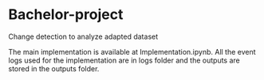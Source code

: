# Bachelor-project
Change detection to analyze adapted dataset

The main implementation is available at Implementation.ipynb. All the event logs used for the implementation are in logs folder and the outputs are stored in the outputs folder.
